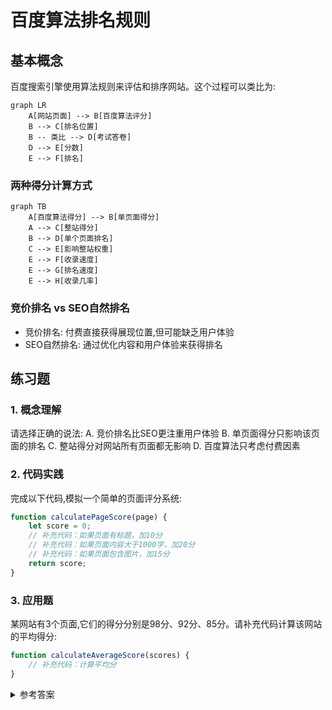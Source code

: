 # 百度算法排名规则

## 基本概念

百度搜索引擎使用算法规则来评估和排序网站。这个过程可以类比为:

```mermaid
graph LR
    A[网站页面] --> B[百度算法评分]
    B --> C[排名位置]
    B -- 类比 --> D[考试答卷]
    D --> E[分数]
    E --> F[排名]
```


### 两种得分计算方式

```mermaid
graph TB
    A[百度算法得分] --> B[单页面得分]
    A --> C[整站得分]
    B --> D[单个页面排名]
    C --> E[影响整站权重]
    E --> F[收录速度]
    E --> G[排名速度]
    E --> H[收录几率]
```


### 竞价排名 vs SEO自然排名
- 竞价排名: 付费直接获得展现位置,但可能缺乏用户体验
- SEO自然排名: 通过优化内容和用户体验来获得排名

## 练习题

### 1. 概念理解
请选择正确的说法:
A. 竞价排名比SEO更注重用户体验
B. 单页面得分只影响该页面的排名
C. 整站得分对网站所有页面都无影响
D. 百度算法只考虑付费因素

### 2. 代码实践
完成以下代码,模拟一个简单的页面评分系统:

```javascript
function calculatePageScore(page) {
    let score = 0;
    // 补充代码：如果页面有标题，加10分
    // 补充代码：如果页面内容大于1000字，加20分
    // 补充代码：如果页面包含图片，加15分
    return score;
}
```


### 3. 应用题
某网站有3个页面,它们的得分分别是98分、92分、85分。请补充代码计算该网站的平均得分:

```javascript
function calculateAverageScore(scores) {
    // 补充代码：计算平均分
}
```


<details>
<summary>参考答案</summary>

1. 概念理解: B

2. 代码实践:
```javascript
function calculatePageScore(page) {
    let score = 0;
    if (page.title) score += 10;
    if (page.content.length > 1000) score += 20;
    if (page.images.length > 0) score += 15;
    return score;
}
```


3. 应用题:
```javascript
function calculateAverageScore(scores) {
    return scores.reduce((sum, score) => sum + score, 0) / scores.length;
}
```

</details>